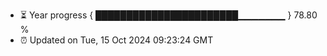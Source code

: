- ⏳ Year progress { ███████████████████████▁▁▁▁▁▁▁ } 78.80 %
- ⏰ Updated on Tue, 15 Oct 2024 09:23:24 GMT

